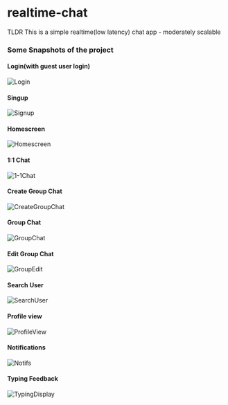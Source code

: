 # realtime-chat

TLDR 
This is a simple realtime(low latency) chat app - moderately scalable

### Some Snapshots of the project

#### Login(with guest user login)
![Login](https://github.com/instinxt/realtime-chat/assets/37993458/64ca5741-7e4b-4544-b144-c175e5e0837e)


#### Singup
![Signup](https://github.com/instinxt/realtime-chat/assets/37993458/6dd750cc-dcdd-4916-85f9-aaf1fff60788)


#### Homescreen
![Homescreen](https://github.com/instinxt/realtime-chat/assets/37993458/947f2399-6fec-40a0-9739-611a7aade3ff)


#### 1:1 Chat
![1-1Chat](https://github.com/instinxt/realtime-chat/assets/37993458/f4498ca9-602c-4262-ba66-fac1659153c4)


#### Create Group Chat
![CreateGroupChat](https://github.com/instinxt/realtime-chat/assets/37993458/ef7f1176-4771-4189-a72f-04807cc85f52)


#### Group Chat
![GroupChat](https://github.com/instinxt/realtime-chat/assets/37993458/429cb020-665a-4348-9c11-a132470434e9)


#### Edit Group Chat
![GroupEdit](https://github.com/instinxt/realtime-chat/assets/37993458/3d988c64-549c-4de4-ab6d-33648584b58a)


#### Search User
![SearchUser](https://github.com/instinxt/realtime-chat/assets/37993458/5562954f-1c6d-42e8-9557-84c69fd0a74d)


#### Profile view
![ProfileView](https://github.com/instinxt/realtime-chat/assets/37993458/6d696871-95e0-4200-a951-c1738620a352)


#### Notifications
![Notifs](https://github.com/instinxt/realtime-chat/assets/37993458/18cb3a28-a975-444d-990b-de8b8844f1b5)


#### Typing Feedback
![TypingDisplay](https://github.com/instinxt/realtime-chat/assets/37993458/4f679b92-3d5c-4545-8892-3b483f4de1fd)

